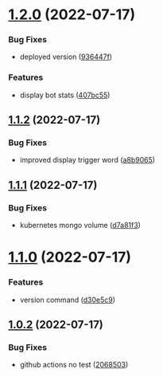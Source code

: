 # [1.2.0](https://github.com/EddieHubCommunity/EddieBot/compare/v1.1.2...v1.2.0) (2022-07-17)


### Bug Fixes

* deployed version ([936447f](https://github.com/EddieHubCommunity/EddieBot/commit/936447fb032eaf45be9d17b24168165677e97fb7))


### Features

* display bot stats ([407bc55](https://github.com/EddieHubCommunity/EddieBot/commit/407bc55d936966e4b2f9b6c38ade6c39dac6f7a5))



## [1.1.2](https://github.com/EddieHubCommunity/EddieBot/compare/v1.1.1...v1.1.2) (2022-07-17)


### Bug Fixes

* improved display trigger word ([a8b9065](https://github.com/EddieHubCommunity/EddieBot/commit/a8b90657fa81f365ecec24df2e47344158c63828))



## [1.1.1](https://github.com/EddieHubCommunity/EddieBot/compare/v1.1.0...v1.1.1) (2022-07-17)


### Bug Fixes

* kubernetes mongo volume ([d7a81f3](https://github.com/EddieHubCommunity/EddieBot/commit/d7a81f33d4f45431503f2304dde2b6a8d1fb9d7f))



# [1.1.0](https://github.com/EddieHubCommunity/EddieBot/compare/v1.0.2...v1.1.0) (2022-07-17)


### Features

* version command ([d30e5c9](https://github.com/EddieHubCommunity/EddieBot/commit/d30e5c94c4eebc7f6aab59700f56cdcb703843f1))



## [1.0.2](https://github.com/EddieHubCommunity/EddieBot/compare/v1.0.1...v1.0.2) (2022-07-17)


### Bug Fixes

* github actions no test ([2068503](https://github.com/EddieHubCommunity/EddieBot/commit/206850334f6a0f3f9ede46b0de1fa289b6dda41e))



